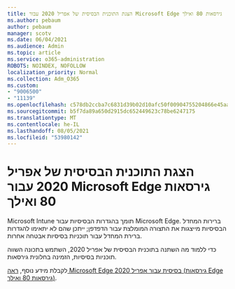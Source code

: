 ```yaml
---
title: הצגת התוכנית הבסיסית של אפריל 2020 עבור Microsoft Edge גירסאות 80 ואילך
ms.author: pebaum
author: pebaum
manager: scotv
ms.date: 06/04/2021
ms.audience: Admin
ms.topic: article
ms.service: o365-administration
ROBOTS: NOINDEX, NOFOLLOW
localization_priority: Normal
ms.collection: Adm_O365
ms.custom:
- "9006500"
- "11139"
ms.openlocfilehash: c578db2ccba7c6831d39b02d10afc50f00904755204866e45aa4eb2ec313a8e3
ms.sourcegitcommit: b5f7da89a650d2915dc652449623c78be6247175
ms.translationtype: MT
ms.contentlocale: he-IL
ms.lasthandoff: 08/05/2021
ms.locfileid: "53980142"
---
```

# <a name="view-the-april-2020-baseline-for-microsoft-edge-versions-80-and-later"></a>הצגת התוכנית הבסיסית של אפריל 2020 עבור Microsoft Edge גירסאות 80 ואילך

Microsoft Intune תומך בהגדרות הבסיסיות עבור Microsoft Edge. ברירות המחדל הבסיסיות מייצגות את התצורה המומלצת עבור הדפדפן; ייתכן שהם לא יתאימו להגדרות ברירת המחדל עבור תוכניות בסיסיות אבטחה אחרות.

כדי ללמוד מה השתנה בתוכנית הבסיסית של אפריל 2020, השתמש בתכונה השווה תוכניות בסיסיות, הזמינה בחלונית גירסאות.

לקבלת מידע נוסף, [ראה Microsoft Edge בסיסית עבור אפריל 2020 (גירסאות Edge גירסאות 80 ואילך)](/mem/intune/protect/security-baseline-settings-edge?pivots=edge-april-2020).
